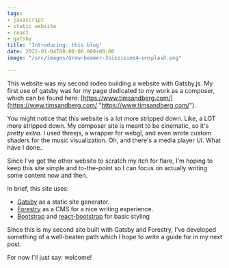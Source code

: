 ```yaml
---
tags:
- javascript
- static website
- react
- gatsby
title: 'Introducing: this blog'
date: 2022-01-04T08:00:00.000+00:00
image: "/src/images/drew-beamer-3sixzisims4-unsplash.png"

---
```

This website was my second rodeo building a website with Gatsby.js. My first use of gatsby was for my page dedicated to my work as a composer, which can be found here: [https://www.timsandberg.com/](https://www.timsandberg.com/ "https://www.timsandberg.com/").

You might notice that this website is a lot more stripped down. Like, a LOT more stripped down. My composer site is meant to be cinematic, so it's _pretty extra_. I used threejs, a wrapper for webgl, and even wrote custom shaders for the music visualization. Oh, and there's a media player UI. What have I done..

Since I've got the other website to scratch my itch for flare, I'm hoping to keep this site simple and to-the-point so I can focus on actually writing some content now and then.

In brief, this site uses:

- [Gatsby](https://www.gatsbyjs.com "https://www.gatsbyjs.com") as a static site generator.
- [Forestry](https://forestry.io/ "https://forestry.io/") as a CMS for a nice writing experience.
- [Bootstrap](https://getbootstrap.com/ "https://getbootstrap.com/") and [react-bootstrap](https://react-bootstrap.github.io/ "https://react-bootstrap.github.io/") for basic styling

Since this is my second site built with Gatsby and Forestry, I've developed something of a well-beaten path which I hope to write a guide for in my next post.

For now I'll just say: welcome!